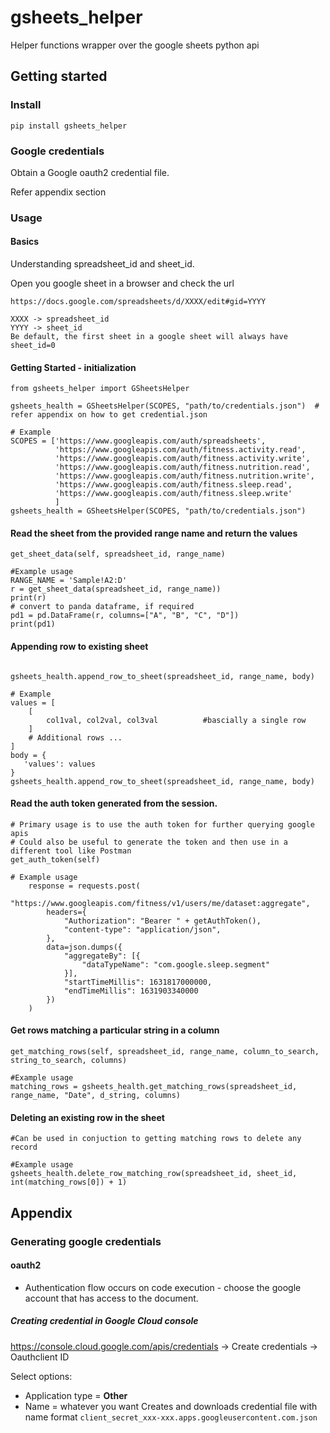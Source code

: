 # gsheets_helper

Helper functions wrapper over the google sheets python api

## Getting started

### Install
```
pip install gsheets_helper
```

### Google credentials
Obtain a Google oauth2 credential file.

Refer appendix section

### Usage

#### Basics
Understanding spreadsheet_id and sheet_id.

Open you google sheet in a browser and check the url
```buildoutcfg
https://docs.google.com/spreadsheets/d/XXXX/edit#gid=YYYY

XXXX -> spreadsheet_id
YYYY -> sheet_id
Be default, the first sheet in a google sheet will always have sheet_id=0
```
#### Getting Started - initialization
```
from gsheets_helper import GSheetsHelper

gsheets_health = GSheetsHelper(SCOPES, "path/to/credentials.json")  # refer appendix on how to get credential.json

# Example 
SCOPES = ['https://www.googleapis.com/auth/spreadsheets',
          'https://www.googleapis.com/auth/fitness.activity.read',
          'https://www.googleapis.com/auth/fitness.activity.write',
          'https://www.googleapis.com/auth/fitness.nutrition.read',
          'https://www.googleapis.com/auth/fitness.nutrition.write',
          'https://www.googleapis.com/auth/fitness.sleep.read',
          'https://www.googleapis.com/auth/fitness.sleep.write'
          ]
gsheets_health = GSheetsHelper(SCOPES, "path/to/credentials.json")
```
#### Read the sheet from the provided range name and return the values
```
get_sheet_data(self, spreadsheet_id, range_name)

#Example usage
RANGE_NAME = 'Sample!A2:D'
r = get_sheet_data(spreadsheet_id, range_name))
print(r)
# convert to panda dataframe, if required
pd1 = pd.DataFrame(r, columns=["A", "B", "C", "D"])
print(pd1)
```
#### Appending row to existing sheet
```

gsheets_health.append_row_to_sheet(spreadsheet_id, range_name, body)

# Example 
values = [
    [
        col1val, col2val, col3val          #bascially a single row
    ]
    # Additional rows ...
]
body = {
   'values': values
}
gsheets_health.append_row_to_sheet(spreadsheet_id, range_name, body)
```

#### Read the auth token generated from the session.
```
# Primary usage is to use the auth token for further querying google apis
# Could also be useful to generate the token and then use in a different tool like Postman
get_auth_token(self)

# Example usage
    response = requests.post(
        "https://www.googleapis.com/fitness/v1/users/me/dataset:aggregate",
        headers={
            "Authorization": "Bearer " + getAuthToken(),
            "content-type": "application/json",
        },
        data=json.dumps({
            "aggregateBy": [{
                "dataTypeName": "com.google.sleep.segment"
            }],
            "startTimeMillis": 1631817000000,
            "endTimeMillis": 1631903340000
        })
    )
```

####  Get rows matching a particular string in a column
```
get_matching_rows(self, spreadsheet_id, range_name, column_to_search, string_to_search, columns)

#Example usage
matching_rows = gsheets_health.get_matching_rows(spreadsheet_id, range_name, "Date", d_string, columns)

```

#### Deleting an existing row in the sheet
```
#Can be used in conjuction to getting matching rows to delete any record

#Example usage
gsheets_health.delete_row_matching_row(spreadsheet_id, sheet_id, int(matching_rows[0]) + 1)

```

## Appendix

### Generating google credentials

#### oauth2

* Authentication flow occurs on code execution - choose the google account that has access to the document.

##### Creating credential in Google Cloud console
https://console.cloud.google.com/apis/credentials -> Create credentials -> Oauthclient ID

Select options:
* Application type = **Other**
* Name = whatever you want
Creates and downloads credential file with name format `client_secret_xxx-xxx.apps.googleusercontent.com.json`

